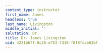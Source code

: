 ```yaml
---
content_type: instructor
first_name: James
headless: true
last_name: Livingston
middle_initial: ''
salutation: Dr.
title: Dr. James Livingston
uid: 4231b6ff-8c26-e753-f310-f8f8fcab63bf
---
```

